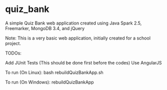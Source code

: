 # quiz_bank
A simple Quiz Bank web application created using Java Spark 2.5, Freemarker, MongoDB 3.4, and jQuery

Note:
This is a very basic web application, initially created for a school project.


TODOs:

Add JUnit Tests (This should be done first before the codes)
Use AngularJS

To run (On Linux):
bash rebuildQuizBankApp.sh

To run (On Windows):
rebuildQuizBankApp